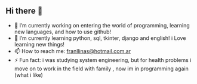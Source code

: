 ## Hi there 👋

- 🔭 I’m currently working on entering the world of programming, learning new languages, and how to use github!
- 🌱 I’m currently learning python, sql, tkinter, django and english! i Love learning new things!
- 📫 How to reach me: franllinas@hotmail.com.ar
- ⚡ Fun fact: i was studying system engineering, but for health problems i move on to work in the field with family , now im in programming again (what i like)


